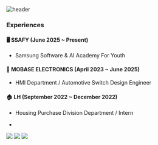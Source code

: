 ![header](https://capsule-render.vercel.app/api?type=waving&color=2ECC71,A3D9A5,E8F6EF&height=230&section=header&text=Hi%20There!%20I'm%20an%20Embedded%20Developer%20🔧&fontSize=35&fontColor=ffffff&fontAlignY=40&desc=Hardware%20meets%20Code%20💡&descAlign=70&descAlignY=65)



### Experiences

#### 🖥️ SSAFY (June 2025 ~ Present)
- Samsung Software & AI Academy For Youth

#### 🚗 MOBASE ELECTRONICS (April 2023 ~ June 2025)
- HMI Department / Automotive Switch Design Engineer 

#### 🏠 LH (September 2022 ~ December 2022)
- Housing Purchase Division Department / Intern

- 
<img src="https://img.shields.io/badge/Python-3776AB?style=flat-square&logo=Python&logoColor=white"/> <img src="https://img.shields.io/badge/apple-000000?style=flat-square&logo=apple&logoColor=white"/> <img src="https://img.shields.io/badge/OpenAI-412991?style=flat-square&logo=OpenAI&logoColor=white"/>




